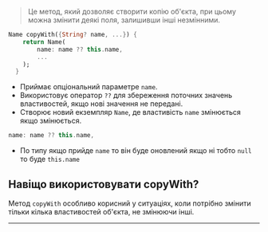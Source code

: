 > Це метод, який дозволяє створити копію об'єкта, при цьому можна змінити деякі поля, залишивши інші незмінними.

```dart
Name copyWith({String? name, ...}) {
    return Name(
        name: name ?? this.name,
        ...
    );
  }
```

- Приймає опціональний параметре `name`.
- Використовує оператор `??` для збереження поточних значень властивостей, якщо нові значення не передані.
- Створює новий екземпляр `Name`, де властивість `name` змінюється якщо змінюється.

```dart
name: name ?? this.name,
```

- По типу якщо прийде `name` то він буде оновлений якщо ні тобто `null` то буде `this.name` 
## Навіщо використовувати copyWith?

Метод `copyWith` особливо корисний у ситуаціях, коли потрібно змінити тільки кілька властивостей об'єкта, не змінюючи інші.

---

